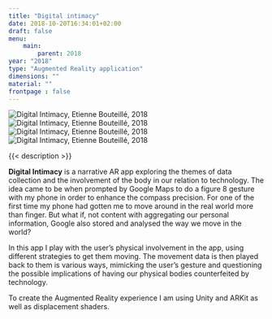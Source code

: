 ```yaml
---
title: "Digital intimacy"
date: 2018-10-20T16:34:01+02:00
draft: false
menu:
    main:   
        parent: 2018
year: "2018"
type: "Augmented Reality application"
dimensions: ""
material: ""
frontpage : false 
---
```


![Digital Intimacy, Etienne Bouteillé, 2018](/img/Digital_intimacy1_square.png)
![Digital Intimacy, Etienne Bouteillé, 2018](/img/Digital_intimacy2.png)
![Digital Intimacy, Etienne Bouteillé, 2018](/img/Digital_intimacy3.png)
![Digital Intimacy, Etienne Bouteillé, 2018](/img/Digital_intimacy5_square.png)

{{< description >}}

**Digital Intimacy** is a narrative AR app exploring the themes of data collection and the involvement of the body in our relation to technology. The idea came to be when prompted by Google Maps to do a figure 8 gesture with my phone in order to enhance the compass precision. For one of the first time my phone had gotten me to move around in the real world more than finger. But what if, not content with aggregating our personal information, Google also stored and analysed the way we move in the world?

In this app I play with the user’s physical involvement in the app, using different strategies to get them moving. The movement data is then played back to them is various ways, mimicking the user’s gesture and questioning the possible implications of having our physical bodies counterfeited by technology.
					
To create the Augmented Reality experience I am using Unity and ARKit as well as displacement shaders.

